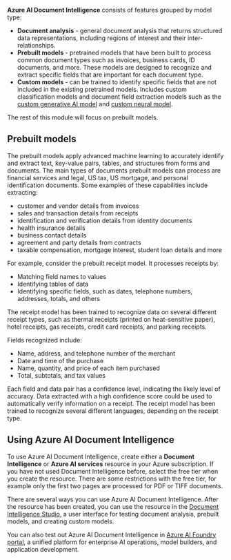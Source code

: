 **Azure AI Document Intelligence** consists of features grouped by model type:
- **Document analysis** - general document analysis that returns structured data representations, including regions of interest and their inter-relationships.
- **Prebuilt models** - pretrained models that have been built to process common document types such as invoices, business cards, ID documents, and more. These models are designed to recognize and extract specific fields that are important for each document type. 
- **Custom models** - can be trained to identify specific fields that are not included in the existing pretrained models. Includes custom classification models and document field extraction models such as the [custom generative AI model](/azure/ai-services/document-intelligence/concept-custom-generative?view=doc-intel-4.0.0) and [custom neural model](/azure/ai-services/document-intelligence/concept-custom-neural?view=doc-intel-4.0.0).  
 
The rest of this module will focus on prebuilt models. 

## Prebuilt models
The prebuilt models apply advanced machine learning to accurately identify and extract text, key-value pairs, tables, and structures from forms and documents. The main types of documents prebuilt models can process are financial services and legal, US tax, US mortgage, and personal identification documents. Some examples of these capabilities include extracting: 

- customer and vendor details from invoices
- sales and transaction details from receipts
- identification and verification details from identity documents
- health insurance details 
- business contact details
- agreement and party details from contracts
- taxable compensation, mortgage interest, student loan details and more

For example, consider the prebuilt receipt model. It processes receipts by:
- Matching field names to values
- Identifying tables of data
- Identifying specific fields, such as dates, telephone numbers, addresses, totals, and others

The receipt model has been trained to recognize data on several different receipt types, such as thermal receipts (printed on heat-sensitive paper), hotel receipts, gas receipts, credit card receipts, and parking receipts.

Fields recognized include:
- Name, address, and telephone number of the merchant
- Date and time of the purchase
- Name, quantity, and price of each item purchased
- Total, subtotals, and tax values

Each field and data pair has a confidence level, indicating the likely level of accuracy. Data extracted with a high confidence score could be used to automatically verify information on a receipt. The receipt model has been trained to recognize several different languages, depending on the receipt type.

## Using Azure AI Document Intelligence
To use Azure AI Document Intelligence, create either a **Document Intelligence** or **Azure AI services** resource in your Azure subscription. If you have not used Document Intelligence before, select the free tier when you create the resource. There are some restrictions with the free tier, for example only the first two pages are processed for PDF or TIFF documents.

There are several ways you can use Azure AI Document Intelligence. After the resource has been created, you can use the resource in the [Document Intelligence Studio](https://formrecognizer.appliedai.azure.com/studio?azure-portal=true), a user interface for testing document analysis, prebuilt models, and creating custom models. 

You can also test out Azure AI Document Intelligence in [Azure AI Foundry portal](https://ai.azure.com?azure-portal=true), a unified platform for enterprise AI operations, model builders, and application development.